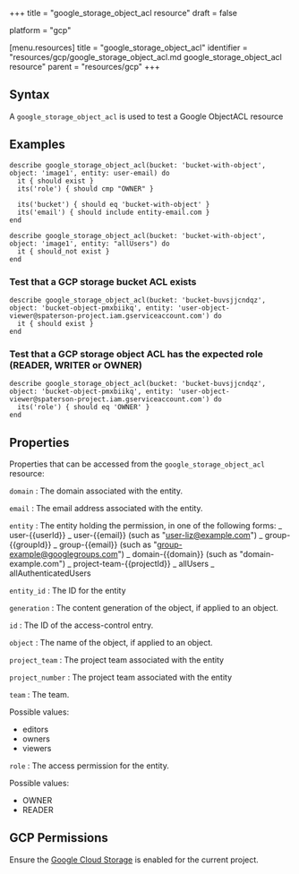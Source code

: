 +++
title = "google_storage_object_acl resource"
draft = false

platform = "gcp"

[menu.resources]
    title = "google_storage_object_acl"
    identifier = "resources/gcp/google_storage_object_acl.md google_storage_object_acl resource"
    parent = "resources/gcp"
+++

## Syntax

A `google_storage_object_acl` is used to test a Google ObjectACL resource

## Examples

```
describe google_storage_object_acl(bucket: 'bucket-with-object', object: 'image1', entity: user-email) do
  it { should exist }
  its('role') { should cmp "OWNER" }

  its('bucket') { should eq 'bucket-with-object' }
  its('email') { should include entity-email.com }
end

describe google_storage_object_acl(bucket: 'bucket-with-object', object: 'image1', entity: "allUsers") do
  it { should_not exist }
end
```

### Test that a GCP storage bucket ACL exists

    describe google_storage_object_acl(bucket: 'bucket-buvsjjcndqz', object: 'bucket-object-pmxbiikq', entity: 'user-object-viewer@spaterson-project.iam.gserviceaccount.com') do
      it { should exist }
    end

### Test that a GCP storage object ACL has the expected role (READER, WRITER or OWNER)

    describe google_storage_object_acl(bucket: 'bucket-buvsjjcndqz', object: 'bucket-object-pmxbiikq', entity: 'user-object-viewer@spaterson-project.iam.gserviceaccount.com') do
      its('role') { should eq 'OWNER' }
    end

## Properties

Properties that can be accessed from the `google_storage_object_acl` resource:

`domain`
: The domain associated with the entity.

`email`
: The email address associated with the entity.

`entity`
: The entity holding the permission, in one of the following forms: _ user-{{userId}} _ user-{{email}} (such as "user-liz@example.com") _ group-{{groupId}} _ group-{{email}} (such as "group-example@googlegroups.com") _ domain-{{domain}} (such as "domain-example.com") _ project-team-{{projectId}} _ allUsers _ allAuthenticatedUsers

`entity_id`
: The ID for the entity

`generation`
: The content generation of the object, if applied to an object.

`id`
: The ID of the access-control entry.

`object`
: The name of the object, if applied to an object.

`project_team`
: The project team associated with the entity

`project_number`
: The project team associated with the entity

`team`
: The team.

  Possible values:
  - editors
  - owners
  - viewers

`role`
: The access permission for the entity.

  Possible values:

  - OWNER
  - READER

## GCP Permissions

Ensure the [Google Cloud Storage](https://console.cloud.google.com/apis/library/storage-component.googleapis.com/) is enabled for the current project.
